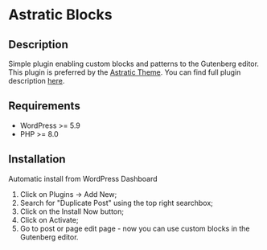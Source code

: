 # Astratic Blocks

## Description
Simple plugin enabling custom blocks and patterns to the Gutenberg editor. This plugin is preferred by the [Astratic Theme](https://astratic.com).
You can find full plugin description [here](https://wpserved.com/plugins/astratic-blocks).

## Requirements
* WordPress >= 5.9
* PHP >= 8.0

## Installation
Automatic install from WordPress Dashboard

1. Click on Plugins → Add New;
2. Search for "Duplicate Post" using the top right searchbox;
3. Click on the Install Now button;
4. Click on Activate;
5. Go to post or page edit page - now you can use custom blocks in the Gutenberg editor.



